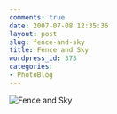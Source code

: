 ```yaml
---
comments: true
date: 2007-07-08 12:35:36
layout: post
slug: fence-and-sky
title: Fence and Sky
wordpress_id: 373
categories:
- PhotoBlog
---
```


![Fence and Sky](http://ryanfitzer.com/main/wp-content/uploads/2007/07/hotel-fence.jpg)
